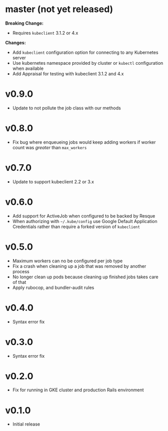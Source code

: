 # master (not yet released)
**Breaking Change:**
- Requires `kubeclient` 3.1.2 or 4.x

**Changes:**
- Add `kubeclient` configuration option for connecting to any Kubernetes server
- Use kubernetes namespace provided by cluster or `kubectl` configuration when available
- Add Appraisal for testing with kubeclient 3.1.2 and 4.x

# v0.9.0
- Update to not pollute the job class with our methods

# v0.8.0
- Fix bug where enqueueing jobs would keep adding workers if worker count
  was _greater_ than `max_workers`

# v0.7.0
- Update to support kubeclient 2.2 or 3.x

# v0.6.0
- Add support for ActiveJob when configured to be backed by Resque
- When authorizing with `~/.kube/config` use Google Default Application Credentials rather than require a
  forked version of `kubeclient`

# v0.5.0
- Maximum workers can no be configured per job type
- Fix a crash when cleaning up a job that was removed by another process
- No longer clean up pods because cleaning up finished jobs takes care of that
- Apply rubocop, and bundler-audit rules

# v0.4.0
- Syntax error fix

# v0.3.0
- Syntax error fix

# v0.2.0
- Fix for running in GKE cluster and production Rails environment

# v0.1.0
- Initial release
